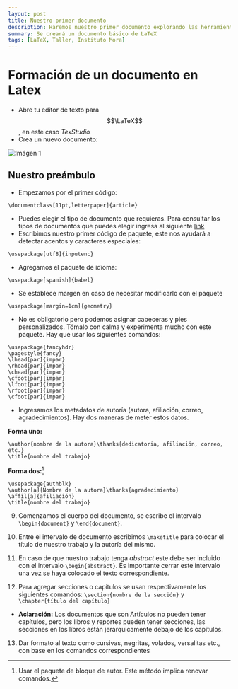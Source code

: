 ```yaml
---
layout: post
title: Nuestro primer documento
description: Haremos nuestro primer documento explorando las herramientas básicas de LaTeX que podemos utilizar
summary: Se creará un documento básico de LaTeX
tags: [LaTeX, Taller, Instituto Mora]
---
```


# Formación de un documento en Latex

* Abre tu editor de texto para $$\LaTeX$$, en este caso *TexStudio*
* Crea un nuevo documento:

![Imágen 1](https://i.imgur.com/F0L6JER.png)

## Nuestro preámbulo
* Empezamos por el primer código:

```
\documentclass[11pt,letterpaper]{article}
```

* Puedes elegir el tipo de documento que requieras. Para consultar los tipos de documentos que puedes elegir ingresa al siguiente [link](#)
* Escribimos nuestro primer código de paquete, este nos ayudará a detectar acentos y caracteres especiales:

```
\usepackage[utf8]{inputenc}
```

* Agregamos el paquete de idioma:

```
\usepackage[spanish]{babel}
```

* Se establece margen en caso de necesitar modificarlo con el paquete

```
\usepackage[margin=1cm]{geometry}
```

* No es obligatorio pero podemos asignar cabeceras y pies personalizados. Tómalo con calma y experimenta mucho con este paquete. Hay que usar los siguientes comandos:

```
\usepackage{fancyhdr}
\pagestyle{fancy}
\lhead[par]{impar}
\rhead[par]{impar}
\chead[par]{impar}
\cfoot[par]{impar}
\lfoot[par]{impar}
\rfoot[par]{impar}
\cfoot[par]{impar}
```

* Ingresamos los metadatos de autoría (autora, afiliación, correo, agradecimientos). Hay dos maneras de meter estos datos.

**Forma uno:**

```
\author{nombre de la autora}\thanks{dedicatoria, afiliación, correo, etc.}
\title{nombre del trabajo}
```

**Forma dos:**[^1]
```
\usepackage{authblk}
\author[a]{Nombre de la autora}\thanks{agradecimiento}
\affil[a]{afiliación}
\title{nombre del trabajo}
```

9. Comenzamos el cuerpo del documento, se escribe el intervalo `\begin{document}` y `\end{document}`.

10. Entre el intervalo de documento escribimos `\maketitle` para colocar el título de nuestro trabajo y la autoría del mismo.

11. En caso de que nuestro trabajo tenga *abstract* este debe ser incluido con el intervalo `\begin{abstract}`. Es importante cerrar este intervalo una vez se haya colocado el texto correspondiente.

12. Para agregar secciones o capítulos se usan respectivamente los siguientes comandos: `\section{nombre de la sección}` y `\chapter{título del capítulo}`
  * **Aclaración:** Los documentos que son Artículos no pueden tener capítulos, pero los libros y reportes pueden tener secciones, las secciones en los libros están jerárquicamente debajo de los capítulos.

13. Dar formato al texto como cursivas, negritas, volados, versalitas etc., con base en los comandos correspondientes


  [^1]: Usar el paquete de bloque de autor. Este método implica renovar comandos.

